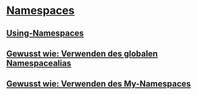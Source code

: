 # [Namespaces](index.md)
## [Using-Namespaces](using-namespaces.md)
## [Gewusst wie: Verwenden des globalen Namespacealias](how-to-use-the-global-namespace-alias.md)
## [Gewusst wie: Verwenden des My-Namespaces](how-to-use-the-my-namespace.md)
